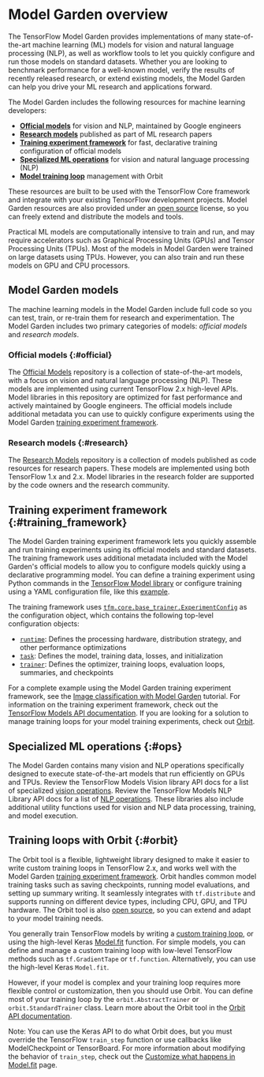 # Model Garden overview

The TensorFlow Model Garden provides implementations of many state-of-the-art
machine learning (ML) models for vision and natural language processing (NLP),
as well as workflow tools to let you quickly configure and run those models on
standard datasets. Whether you are looking to benchmark performance for a
well-known model, verify the results of recently released research, or extend
existing models, the Model Garden can help you drive your ML research and
applications forward.

The Model Garden includes the following resources for machine learning
developers:

-   [**Official models**](#official) for vision and NLP, maintained by Google
    engineers
-   [**Research models**](#research) published as part of ML research papers
-   [**Training experiment framework**](#training_framework) for fast,
    declarative training configuration of official models
-   [**Specialized ML operations**](#ops) for vision and natural language
    processing (NLP)
-   [**Model training loop**](#orbit) management with Orbit

These resources are built to be used with the TensorFlow Core framework and
integrate with your existing TensorFlow development projects. Model
Garden resources are also provided under an [open
source](https://github.com/tensorflow/models/blob/master/LICENSE) license, so
you can freely extend and distribute the models and tools.

Practical ML models are computationally intensive to train and run, and may
require accelerators such as Graphical Processing Units (GPUs) and Tensor
Processing Units (TPUs). Most of the models in Model Garden were trained on
large datasets using TPUs. However, you can also train and run these models on
GPU and CPU processors.

## Model Garden models

The machine learning models in the Model Garden include full code so you can
test, train, or re-train them for research and experimentation. The Model Garden
includes two primary categories of models: *official models* and *research
models*.

### Official models {:#official}

The [Official Models](https://github.com/tensorflow/models/tree/master/official)
repository is a collection of state-of-the-art models, with a focus on
vision and natural language processing (NLP).
These models are implemented using current TensorFlow 2.x high-level
APIs. Model libraries in this repository are optimized for fast performance and
actively maintained by Google engineers. The official models include additional
metadata you can use to quickly configure experiments using the Model Garden
[training experiment framework](#training_framework).

### Research models {:#research}

The [Research Models](https://github.com/tensorflow/models/tree/master/research)
repository is a collection of models published as code resources for research
papers. These models are implemented using both TensorFlow 1.x and 2.x. Model
libraries in the research folder are supported by the code owners and the
research community.

## Training experiment framework {:#training_framework}

The Model Garden training experiment framework lets you quickly assemble and
run training experiments using its official models and standard datasets. The
training framework uses additional metadata included with the Model Garden's
official models to allow you to configure models quickly using a declarative
programming model. You can define a training experiment using Python commands in
the [TensorFlow Model library](../../api_docs/python/tfm/core)
or configure training using a YAML configuration file, like this
[example](https://github.com/tensorflow/models/blob/master/official/vision/configs/experiments/image_classification/imagenet_resnet50_tpu.yaml).

The training framework uses
[`tfm.core.base_trainer.ExperimentConfig`](../../api_docs/python/tfm/core/base_trainer/ExperimentConfig)
as the configuration object, which contains the following top-level
configuration objects:

-   [`runtime`](https://www.tensorflow.org/api_docs/python/tfm/core/base_task/RuntimeConfig):
    Defines the processing hardware, distribution strategy, and other
    performance optimizations
-   [`task`](https://www.tensorflow.org/api_docs/python/tfm/core/config_definitions/TaskConfig):
    Defines the model, training data, losses, and initialization
-   [`trainer`](https://www.tensorflow.org/api_docs/python/tfm/core/base_trainer/TrainerConfig):
    Defines the optimizer, training loops, evaluation loops, summaries, and
    checkpoints

For a complete example using the Model Garden training experiment framework,
see the
[Image classification with Model Garden](../../tutorials/images/classification_with_model_garden)
tutorial. For information on the training experiment framework, check out the
[TensorFlow Models API documentation](../../api_docs/python/tfm/core).
If you are looking for a solution to manage training loops for your model
training experiments, check out [Orbit](#orbit).

## Specialized ML operations {:#ops}

The Model Garden contains many vision and NLP operations specifically designed
to execute state-of-the-art models that run efficiently on GPUs and TPUs. Review
the TensorFlow Models Vision library API docs for a list of specialized [vision
operations](../../api_docs/python/tfm/vision). Review the
TensorFlow Models NLP Library API docs for a list of [NLP
operations](../../api_docs/python/tfm/nlp). These libraries
also include additional utility functions used for vision and NLP data
processing, training, and model execution.

## Training loops with Orbit {:#orbit}

The Orbit tool is a flexible, lightweight library designed to make it easier to
write custom training loops in TensorFlow 2.x, and works well with the Model
Garden [training experiment framework](#training_framework). Orbit handles
common model training tasks such as saving checkpoints, running model
evaluations, and setting up summary writing. It seamlessly integrates with
`tf.distribute` and supports running on different device types, including CPU,
GPU, and TPU hardware. The Orbit tool is also [open
source](https://github.com/tensorflow/models/blob/master/orbit/LICENSE), so you
can extend and adapt to your model training needs.

You generally train TensorFlow models by writing a
[custom training loop](https://www.tensorflow.org/guide/keras/writing_a_training_loop_from_scratch),
or using the high-level Keras
[Model.fit](../../api_docs/python/tf/keras/Model#fit)
function. For simple models, you can define and manage a custom training loop
with low-level TensorFlow methods such as `tf.GradientTape` or `tf.function`.
Alternatively, you can use the high-level Keras `Model.fit`.

However, if your model is complex and your training loop requires more flexible
control or customization, then you should use Orbit. You can define most of your
training loop by the `orbit.AbstractTrainer` or `orbit.StandardTrainer` class.
Learn more about the Orbit tool in the
[Orbit API documentation](../../api_docs/python/orbit).

Note: You can use the Keras API to do what Orbit does, but you must override
the TensorFlow `train_step` function or use callbacks like ModelCheckpoint or
TensorBoard. For more information about modifying the behavior of `train_step`,
check out the
[Customize what happens in Model.fit](https://www.tensorflow.org/guide/keras/customizing_what_happens_in_fit)
page.
